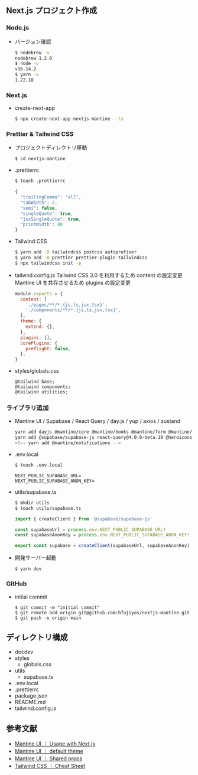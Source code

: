 ## Next.js プロジェクト作成

### Node.js

- バージョン確認
  ```sh
  $ nodebrew -v
  nodebrew 1.2.0
  $ node -v
  v16.14.2
  $ yarn -v
  1.22.18
  ```

### Next.js

- create-next-app

  ```sh
  $ npx create-next-app nextjs-mantine --ts
  ```

### Prettier & Tailwind CSS

- プロジェクトディレクトリ移動

  ```sh
  $ cd nextjs-mantine
  ```

- .prettierrc

  ```sh
  $ touch .prettierrc
  ```

  ```js
  {
    "trailingComma": "all",
    "tabWidth": 2,
    "semi": false,
    "singleQuote": true,
    "jsxSingleQuote": true,
    "printWidth": 80
  }
  ```

- Tailwind CSS

  ```sh
  $ yarn add -D tailwindcss postcss autoprefixer
  $ yarn add -D prettier prettier-plugin-tailwindcss
  $ npx tailwindcss init -p
  ```

- tailwnd.config.js
  Tailwind CSS 3.0 を利用するため content の設定変更
  Mantine UI を共存させるため plugins の設定変更

  ```js
  module.exports = {
    content: [
      './pages/**/*.{js,ts,jsx,tsx}',
      './components/**/*.{js,ts,jsx,tsx}',
    ],
    theme: {
      extend: {},
    },
    plugins: [],
    corePlugins: {
      preflight: false,
    },
  }
  ```

- styles/globals.css

  ```
  @tailwind base;
  @tailwind components;
  @tailwind utilities;
  ```

### ライブラリ追加

- Mantine UI / Supabase / React Query / day.js / yup / axios / zustand

  ```sh
  yarn add dayjs @mantine/core @mantine/hooks @mantine/form @mantine/dates @mantine/next tabler-icons-react
  yarn add @supabase/supabase-js react-query@4.0.0-beta.10 @heroicons/react date-fns yup axios zustand
  <!-- yarn add @mantine/notifications -->
  ```

- .env.local

  ```sh
  $ touch .env.local
  ```

  ```
  NEXT_PUBLIC_SUPABASE_URL=
  NEXT_PUBLIC_SUPABASE_ANON_KEY=
  ```

- utils/supabase.ts

  ```sh
  $ mkdir utils
  $ touch utils/supabase.ts
  ```

  ```ts
  import { createClient } from '@supabase/supabase-js'

  const supabaseUrl = process.env.NEXT_PUBLIC_SUPABASE_URL!
  const supabaseAnonKey = process.env.NEXT_PUBLIC_SUPABASE_ANON_KEY!

  export const supabase = createClient(supabaseUrl, supabaseAnonKey)
  ```

- 開発サーバー起動

  ```
  $ yarn dev
  ```

### GitHub

- initial commit
  ```
  $ git commit -m "initial commit"
  $ git remote add origin git@github.com:hfujiyos/nextjs-mantine.git
  $ git push -u origin main
  ```

## ディレクトリ構成

- docdev
- styles
  - globals.css
- utils
  - supabase.ts
- .env.local
- .prettierrc
- package.json
- README.md
- tailwind.config.js

## 参考文献

- [Mantine UI ｜ Usage with Next.js](https://mantine.dev/theming/next/)
- [Mantine UI ｜ default theme](https://github.com/mantinedev/mantine/blob/master/src/mantine-styles/src/theme/default-theme.ts)
- [Mantine UI ｜ Shared props](https://mantine.dev/pages/basics/#shared-props)
- [Tailwind CSS ｜ Cheat Sheet](https://nerdcave.com/tailwind-cheat-sheet)

